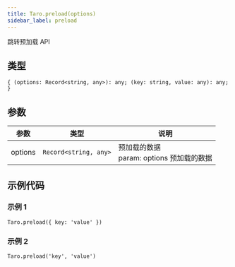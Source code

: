 ```yaml
---
title: Taro.preload(options)
sidebar_label: preload
---
```


跳转预加载 API

## 类型

```tsx
{ (options: Record<string, any>): any; (key: string, value: any): any; }
```

## 参数

| 参数 | 类型 | 说明 |
| --- | --- | --- |
| options | `Record<string, any>` | 预加载的数据<br />param: options 预加载的数据 |

## 示例代码

### 示例 1

```tsx
Taro.preload({ key: 'value' })
```

### 示例 2

```tsx
Taro.preload('key', 'value')
```
